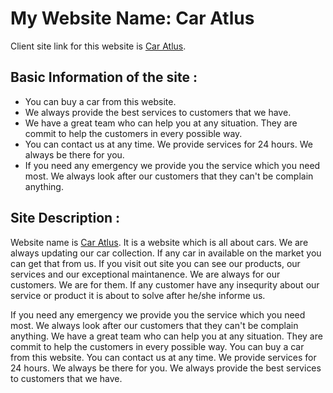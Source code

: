# My Website Name: Car Atlus

Client site link for this website is [Car Atlus](https://caratlus.web.app/).

## Basic Information of the site :

- You can buy a car from this website.
- We always provide the best services to customers that we have.
- We have a great team who can help you at any situation. They are commit to help the customers in every possible way.
- You can contact us at any time. We provide services for 24 hours. We always be there for you. 
- If you need any emergency we provide you the service which you need most. We always look after our customers that they can't be complain anything.

## Site Description :

Website name is [Car Atlus](https://caratlus.web.app/). It is a website which is all about cars. We are always updating our car collection. If any car in available on the market you can get that from us. If you visit out site you can see our products, our services and our exceptional maintanence. We are always for our customers. We are for them. If any customer have any insequrity about our service or product it is about to solve after he/she informe us.

If you need any emergency we provide you the service which you need most. We always look after our customers that they can't be complain anything. We have a great team who can help you at any situation. They are commit to help the customers in every possible way. You can buy a car from this website. You can contact us at any time. We provide services for 24 hours. We always be there for you. We always provide the best services to customers that we have.

